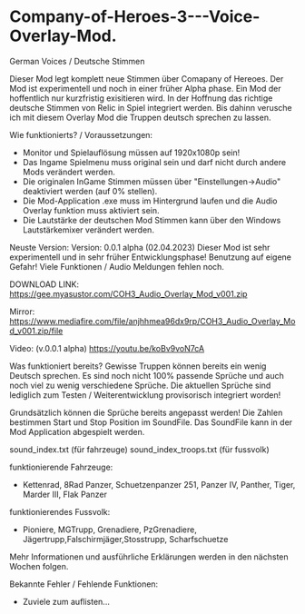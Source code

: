 # Company-of-Heroes-3---Voice-Overlay-Mod.
German Voices / Deutsche Stimmen

Dieser Mod legt komplett neue Stimmen über Comapany of Hereoes. 
Der Mod ist experimentell und noch in einer früher Alpha phase. 
Ein Mod der hoffentlich nur kurzfristig exisitieren wird. In der Hoffnung das richtige deutsche Stimmen von Relic in Spiel integriert werden.
Bis dahinn verusche ich mit diesem Overlay Mod die Truppen deutsch sprechen zu lassen. 



Wie funktionierts? / Voraussetzungen:
- Monitor und Spielauflösung müssen auf 1920x1080p sein!
- Das Ingame Spielmenu muss original sein und darf nicht durch andere Mods verändert werden.
- Die originalen InGame Stimmen müssen über "Einstellungen->Audio" deaktiviert werden (auf 0% stellen).
- Die Mod-Application .exe muss im Hintergrund laufen und die Audio Overlay funktion muss aktiviert sein.
- Die Lautstärke der deutschen Mod Stimmen kann über den Windows Lautstärkemixer verändert werden. 



Neuste Version: 
Version: 0.0.1 alpha (02.04.2023) 
Dieser Mod ist sehr experimentell und in sehr früher Entwicklungsphase! Benutzung auf eigene Gefahr!
Viele Funktionen / Audio Meldungen fehlen noch. 

DOWNLOAD LINK: https://gee.myasustor.com/COH3_Audio_Overlay_Mod_v001.zip

Mirror: https://www.mediafire.com/file/anjhhmea96dx9rp/COH3_Audio_Overlay_Mod_v001.zip/file

Video: (v.0.0.1 alpha) https://youtu.be/koBv9voN7cA

Was funktioniert bereits?
Gewisse Truppen können bereits ein wenig Deutsch sprechen. Es sind noch nicht 100% passende Sprüche und auch noch viel zu wenig verschiedene Sprüche. Die aktuellen Sprüche sind lediglich zum Testen / Weiterentwicklung provisorisch integriert worden! 

Grundsätzlich können die Sprüche bereits angepasst werden! Die Zahlen bestimmen Start und Stop Position im SoundFile. Das SoundFile kann in der Mod Application abgespielt werden. 

sound_index.txt (für fahrzeuge)
sound_index_troops.txt (für fussvolk)

funktionierende Fahrzeuge:
- Kettenrad, 8Rad Panzer, Schuetzenpanzer 251, Panzer IV, Panther, Tiger, Marder III, Flak Panzer

funktionierendes Fussvolk:
- Pioniere, MGTrupp, Grenadiere, PzGrenadiere, Jägertrupp,Falschirmjäger,Stosstrupp, Scharfschuetze

Mehr Informationen und ausführliche Erklärungen werden in den nächsten Wochen folgen. 

Bekannte Fehler / Fehlende Funktionen:
- Zuviele zum auflisten...
